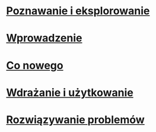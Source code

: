 # [Poznawanie i eksplorowanie](/intune/understand-explore/introduction-to-microsoft-intune.md)
# [Wprowadzenie](/intune/get-started/what-to-know-before-you-start-microsoft-intune)
# [Co nowego](/intune/whats-new/whats-new-in-microsoft-intune)
# [Wdrażanie i użytkowanie](/intune/deploy-use/overview-of-device-and-app-lifecycles-in-microsoft-intune)
# [Rozwiązywanie problemów](/intune/troubleshoot/general-troubleshooting-tips-for-microsoft-intune)


<!--HONumber=Sep16_HO5-->


